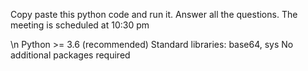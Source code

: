 Copy paste this python code and run it. 
Answer all the questions.
The meeting is scheduled at 10:30 pm

\n
Python >= 3.6 (recommended)
Standard libraries: base64, sys
No additional packages required
